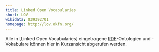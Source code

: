 ```yaml
---
title: Linked Open Vocabularies
short: LOV
wikidata: Q39392701
homepage: http://lov.okfn.org/
---
```


Alle in [Linked Open Vocabularies] eingetragene [RDF](../rdf)-Ontologien und
-Vokabulare können hier in Kurzansicht abgerufen werden.

<ontologies/>
